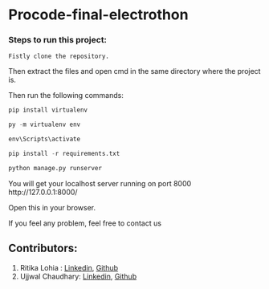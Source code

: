 # Procode-final-electrothon

### Steps to run this project:

```
Fistly clone the repository.
```
<p>Then extract the files and open cmd in the same directory where the project is.</p>

Then run the following commands:
```python
pip install virtualenv
```
```python
py -m virtualenv env
```
```python
env\Scripts\activate
```
```python
pip install -r requirements.txt
```
```python
python manage.py runserver
```

<p>You will get your localhost server running on port 8000 http://127.0.0.1:8000/ </p>
<p>Open this in your browser.</p>
<p>If you feel any problem, feel free to contact us</p>

## Contributors:
1. Ritika Lohia : [Linkedin](https://www.linkedin.com/in/ritika-lohia-731972195/), [Github](https://github.com/ritikalohia)
2. Ujjwal Chaudhary:  [Linkedin](https://www.linkedin.com/in/ujjwal-chaudhary-4436701aa/), [Github](https://github.com/UJJWAL2001)

